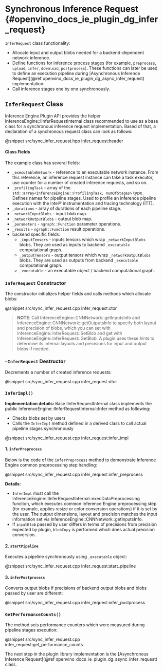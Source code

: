 # Synchronous Inference Request {#openvino_docs_ie_plugin_dg_infer_request}

`InferRequest` class functionality:
- Allocate input and output blobs needed for a backend-dependent network inference.
- Define functions for inference process stages (for example, `preprocess`, `upload`, `infer`, `download`, `postprocess`). These functions can later be used to define an execution pipeline during [Asynchronous Inference Request](@ref openvino_docs_ie_plugin_dg_async_infer_request) implementation.
- Call inference stages one by one synchronously.

`InferRequest` Class
------------------------

Inference Engine Plugin API provides the helper InferenceEngine::IInferRequestInternal class recommended 
to use as a base class for a synchronous inference request implementation. Based of that, a declaration 
of a synchronous request class can look as follows: 

@snippet src/sync_infer_request.hpp infer_request:header

#### Class Fields

The example class has several fields:

- `_executableNetwork` - reference to an executable network instance. From this reference, an inference request instance can take a task executor, use counter for a number of created inference requests, and so on.
- `_profilingTask` - array of the `std::array<InferenceEngine::ProfilingTask, numOfStages>` type. Defines names for pipeline stages. Used to profile an inference pipeline execution with the Intel® instrumentation and tracing technology (ITT).
- `_durations` - array of durations of each pipeline stage.
- `_networkInputBlobs` - input blob map.
- `_networkOutputBlobs` - output blob map.
- `_parameters` - `ngraph::Function` parameter operations.
- `_results` - `ngraph::Function` result operations.
- backend specific fields:
	- `_inputTensors` - inputs tensors which wrap `_networkInputBlobs` blobs. They are used as inputs to backend `_executable` computational graph.
	- `_outputTensors` - output tensors which wrap `_networkOutputBlobs` blobs. They are used as outputs from backend `_executable` computational graph.
	- `_executable` - an executable object / backend computational graph.

### `InferRequest` Constructor

The constructor initializes helper fields and calls methods which allocate blobs:

@snippet src/sync_infer_request.cpp infer_request:ctor

> **NOTE**: Call InferenceEngine::CNNNetwork::getInputsInfo and InferenceEngine::CNNNetwork::getOutputsInfo to specify both layout and precision of blobs, which you can set with InferenceEngine::InferRequest::SetBlob and get with InferenceEngine::InferRequest::GetBlob. A plugin uses these hints to determine its internal layouts and precisions for input and output blobs if needed. 

### `~InferRequest` Destructor

Decrements a number of created inference requests: 

@snippet src/sync_infer_request.cpp infer_request:dtor

### `InferImpl()`

**Implementation details:** Base IInferRequestInternal class implements the public InferenceEngine::IInferRequestInternal::Infer method as following:
- Checks blobs set by users
- Calls the `InferImpl` method defined in a derived class to call actual pipeline stages synchronously

@snippet src/sync_infer_request.cpp infer_request:infer_impl

#### 1. `inferPreprocess`

Below is the code of the `inferPreprocess` method to demonstrate Inference Engine common preprocessing step handling:

@snippet src/sync_infer_request.cpp infer_request:infer_preprocess

**Details:**
* `InferImpl` must call the InferenceEngine::IInferRequestInternal::execDataPreprocessing function, which executes common Inference Engine preprocessing step (for example, applies resize or color conversion operations) if it is set by the user. The output dimensions, layout and precision matches the input information set via InferenceEngine::CNNNetwork::getInputsInfo.
* If `inputBlob` passed by user differs in terms of precisions from precision expected by plugin, `blobCopy` is performed which does actual precision conversion.

#### 2. `startPipeline`

Executes a pipeline synchronously using `_executable` object:

@snippet src/sync_infer_request.cpp infer_request:start_pipeline

#### 3. `inferPostprocess`

Converts output blobs if precisions of backend output blobs and blobs passed by user are different:

@snippet src/sync_infer_request.cpp infer_request:infer_postprocess

### `GetPerformanceCounts()`

The method sets performance counters which were measured during pipeline stages execution:

@snippet src/sync_infer_request.cpp infer_request:get_performance_counts

The next step in the plugin library implementation is the [Asynchronous Inference Request](@ref openvino_docs_ie_plugin_dg_async_infer_request) class.
